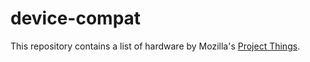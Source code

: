 # device-compat

This repository contains a list of hardware by Mozilla's [Project Things](https://iot.mozilla.org).
